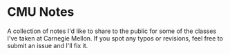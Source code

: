 # CMU Notes
A collection of notes I'd like to share to the public for some of the classes I've taken at Carnegie Mellon. If you spot any typos or revisions, feel free to submit an issue and I'll fix it.
